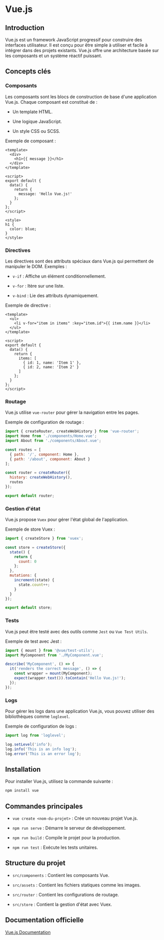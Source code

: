 # Vue.js

## Introduction

Vue.js est un framework JavaScript progressif pour construire des interfaces utilisateur. Il est conçu pour être simple à utiliser et facile à intégrer dans des projets existants. Vue.js offre une architecture basée sur les composants et un système réactif puissant.

## Concepts clés

### Composants

Les composants sont les blocs de construction de base d'une application Vue.js. Chaque composant est constitué de :

- Un template HTML.

- Une logique JavaScript.

- Un style CSS ou SCSS.

Exemple de composant :

```vue
<template>
  <div>
    <h1>{{ message }}</h1>
  </div>
</template>

<script>
export default {
  data() {
    return {
      message: 'Hello Vue.js!'
    };
  }
};
</script>

<style>
h1 {
  color: blue;
}
</style>
```

### Directives

Les directives sont des attributs spéciaux dans Vue.js qui permettent de manipuler le DOM. Exemples :

- `v-if` : Affiche un élément conditionnellement.

- `v-for` : Itère sur une liste.

- `v-bind` : Lie des attributs dynamiquement.

Exemple de directive :

```vue
<template>
  <ul>
    <li v-for="item in items" :key="item.id">{{ item.name }}</li>
  </ul>
</template>

<script>
export default {
  data() {
    return {
      items: [
        { id: 1, name: 'Item 1' },
        { id: 2, name: 'Item 2' }
      ]
    };
  }
};
</script>
```

### Routage

Vue.js utilise `vue-router` pour gérer la navigation entre les pages.

Exemple de configuration de routage :

```javascript
import { createRouter, createWebHistory } from 'vue-router';
import Home from './components/Home.vue';
import About from './components/About.vue';

const routes = [
  { path: '/', component: Home },
  { path: '/about', component: About }
];

const router = createRouter({
  history: createWebHistory(),
  routes
});

export default router;
```

### Gestion d'état

Vue.js propose `Vuex` pour gérer l'état global de l'application.

Exemple de store Vuex :

```javascript
import { createStore } from 'vuex';

const store = createStore({
  state() {
    return {
      count: 0
    };
  },
  mutations: {
    increment(state) {
      state.count++;
    }
  }
});

export default store;
```

### Tests

Vue.js peut être testé avec des outils comme `Jest` ou `Vue Test Utils`.

Exemple de test avec Jest :

```javascript
import { mount } from '@vue/test-utils';
import MyComponent from './MyComponent.vue';

describe('MyComponent', () => {
  it('renders the correct message', () => {
    const wrapper = mount(MyComponent);
    expect(wrapper.text()).toContain('Hello Vue.js!');
  });
});
```

### Logs

Pour gérer les logs dans une application Vue.js, vous pouvez utiliser des bibliothèques comme `loglevel`.

Exemple de configuration de logs :

```javascript
import log from 'loglevel';

log.setLevel('info');
log.info('This is an info log');
log.error('This is an error log');
```

## Installation

Pour installer Vue.js, utilisez la commande suivante :

```bash
npm install vue
```

## Commandes principales

- `vue create <nom-du-projet>` : Crée un nouveau projet Vue.js.

- `npm run serve` : Démarre le serveur de développement.

- `npm run build` : Compile le projet pour la production.

- `npm run test` : Exécute les tests unitaires.

## Structure du projet

- `src/components` : Contient les composants Vue.

- `src/assets` : Contient les fichiers statiques comme les images.

- `src/router` : Contient les configurations de routage.

- `src/store` : Contient la gestion d'état avec Vuex.

## Documentation officielle

[Vue.js Documentation](https://vuejs.org/v2/guide/)

